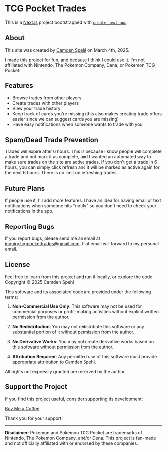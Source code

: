 # TCG Pocket Trades

This is a [Next.js](https://nextjs.org) project bootstrapped with [`create-next-app`](https://nextjs.org/docs/app/api-reference/cli/create-next-app).

## About
This site was created by [Camden Spehl](https://github.com/CamdenSpehl) on March 4th, 2025.

I made this project for fun, and because I think I could use it. I'm not affiliated with Nintendo, The Pokemon Company, Dena, or Pokemon TCG Pocket.

## Features
- Browse trades from other players
- Create trades with other players
- View your trade history
- Keep track of cards you're missing (this also makes creating trade offers easier since we can suggest cards you are missing)
- Have easy notifications when someone wants to trade with you

## Spam/Dead Trade Prevention
Trades will expire after 6 hours. This is because I know people will complete a trade and not mark it as complete, and I wanted an automated way to make sure trades on the site are active trades. If you don't get a trade in 6 hours, you can simply click refresh and it will be marked as active again for the next 6 hours. There is no limit on refreshing trades.

## Future Plans
If people use it, I'll add more features. I have an idea for having email or text notifications when someone hits "notify" so you don't need to check your notifications in the app.

## Reporting Bugs
If you report bugs, please send me an email at inquiry.tcgpockettrades@gmail.com, that email will forward to my personal email.

## License
Feel free to learn from this project and run it locally, or explore the code.
Copyright © 2025 Camden Spehl

This software and its associated code are provided under the following terms:

1. **Non-Commercial Use Only**: This software may not be used for commercial purposes or profit-making activities without explicit written permission from the author.

2. **No Redistribution**: You may not redistribute this software or any substantial portion of it without permission from the author.

3. **No Derivative Works**: You may not create derivative works based on this software without permission from the author.

4. **Attribution Required**: Any permitted use of this software must provide appropriate attribution to Camden Spehl.

All rights not expressly granted are reserved by the author.

## Support the Project
If you find this project useful, consider supporting its development:

[Buy Me a Coffee](https://www.venmo.com/u/Charles-Spehl)

Thank you for your support!

---

**Disclaimer**: Pokemon and Pokemon TCG Pocket are trademarks of Nintendo, The Pokemon Company, and/or Dena. This project is fan-made and not officially affiliated with or endorsed by these companies.